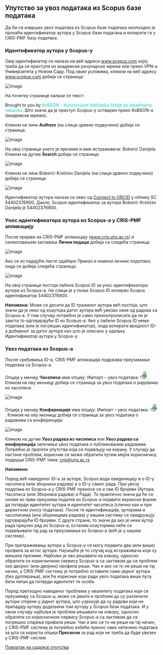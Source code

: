 ## Упутствo зa увoз пoдaтaкa из Scopus бaзe пoдaтaкa

Дa би сe извршиo увoз пoдaтaкa из Scopus бaзe пoдатака неопходно је пронаћи идентификатор аутора у Scopus бази података и копирати га у CRIS-PMF базу података.

### Идентификатор аутора у Scopus-у

Овај идентификатор се налази на веб адреси www.scopus.com којој треба да се приступи из академске рачунарске мреже или преко VPN-а Универзитета у Новом Саду. Под овим условима, кликом на веб адресу www.scopus.com добија се страница: 
 
![image](https://user-images.githubusercontent.com/29538544/152205201-52cca0ff-22a3-4f65-a49a-af9e4bb0b2dd.png)
 
На почетку странице налази се текст: 

Brought to you by <span style="color: DarkTurquoise;"> KoBSON - Konzorcijum biblioteka Srbije za objedinjenu nabavku</span>. Што значи да је приступ Scopus-у остварен преко KoBSON-а (академске мреже).

Кликом на линк **Authors** (на слици црвено подвучено) добија се страница: 

![image](https://user-images.githubusercontent.com/29538544/152205816-e9c9c8b7-801d-4e54-83c7-faede0147978.png)
 
На овој страници унето је презиме и име истраживача: Boberić Danijela. Кликом на дугме **Search** добија се страница: 

![image](https://user-images.githubusercontent.com/29538544/152205949-27d344d8-1be9-467e-8c02-45ab024e9866.png)
 
Кликом на линк Boberić-Krstićev Danijela (на слици црвено подвучено) добија се страница:  

![image](https://user-images.githubusercontent.com/29538544/152206048-b1e3e141-3a05-4ce8-9f43-dcc037c02d8a.png)
 
Идентификатор аутора налази се лево од <ins>Connect to ORCID</ins> у облику SC 54402376900. Дакле, Scopus идентификатор за аутора Boberić-Krstićev Danijela je 54402376900. 

### Унос идентификатора аутора из Scopus-а у CRIS-PMF апликацију

После пријаве на CRIS-PMF апликацију (www.cris.uns.ac.rs) и селектовањем заглавља **Лични подаци** добија се следећа страница: 

![image](https://user-images.githubusercontent.com/29538544/152206311-c6be95b4-b0a4-4639-8961-c9c0fc498198.png)
 
Ако се из падајуће листе одабере *Приказ и измена личних података*, онда се добија следећа страница:  

![image](https://user-images.githubusercontent.com/29538544/152338033-c7d53b5a-4c5e-4d58-98a1-7bdb37d96ce8.png)

На овој страници постоји лабела Scopus ID за унос идентификатора аутора из Scopus-а. На слици је у поље Scopus ID копиран Scopus идентификатор 54402376900. 

**Напомена:** Може се десити да ID траженог аутора већ постоји, што значи да је неко од коаутора датог аутора већ увезао неке од радова са Scopus-а. У том случају потребно је само преконтролисати да ли је заиста то одговарајући ID из Scopus-а. Ако у лабели Scopus ID нема података (или је погрешан идентификатор), онда копирати вредност ID-а добијеног за датог аутора као што је описано у одељку Идентификатор аутора у Scopus-у.

### Увоз података из Scopus-а

После сређивања ID-а, CRIS-PMF апликација подржава преузимање података са Scopus-а.

Опција у менију **Часописи** има опцију: Импорт – увоз података: ![image](../images/import24.png). Кликом на ову иконицу добија се страница за увоз података о радовима из часописа:
  
![image](https://user-images.githubusercontent.com/29538544/152206905-ed0f5a53-b376-4b71-99fa-a86ce1caa19a.png)
  
Опција у менију **Конференције** има опцију: Импорт – увоз података: ![image](../images/import24.png). Кликом на ову иконицу добија се страница за увоз података о радовима са конференција: 
 
![image](https://user-images.githubusercontent.com/29538544/152206977-eb15a6b5-8d0f-4b21-8c50-f77dd8bea801.png)

Кликом на дугме **Увоз радова из часописа** или **Увоз радова са конференција** започиње увоз података о публикованим радовима. Потребно је пратити упутства која се појављују на екрану. У случају да настане проблем, корисник се може обратити путем мејла корисничкој подршци CRIS-PMF тима: cris@uns.ac.rs 

**Напоменe:**

Поред већ наведеног ID-а за ауторе, Scopus води евиденицију и о ID-у часописа (или зборника радова) и о ID-у самог рада. При увозу података из Scopus-а у CRIS-PMF преносе се и сви ID бројеви (Аутора, Часописа (или Зборника радова) и Рада). То практично значи да ће се  ономе ко први преузима податке из Scopus-а појавити екранске форме да потврди идентитет аутора и идентитет часописа (слично као и при директном  уносу података). После те идентификације, ауторима и часописима (или зборницима радова) у нашем систему се придружују одговарајући ID бројеви. С друге стране, то значи да ако је неки аутор рада преузео рад из Scopus-а, осталим коауторима неће се појављивати тај рад за преузимање из Scopus-а (већ је у нашем систему). 

При претраживању аутора у Scopus-у се могу појавити два (или више) профила за истог аутора. Најчешће је то случај код истраживача који су мењали презиме. Најбоље је ово решавати на извору, односно обратити се корисничком сервису Scopus-а са захтевом да се проблем око двојног (или двојних) профила реши. Чак и ако се то не реши на тај начин, у CRIS-PMF систему је потребно оставити само једног аутора (без дуплирања), али ће корисник који ради увоз података више пута бити питан да потврди идентитет те особе.   

Поред претходно наведеног проблема у квалитету података који се преузимају са Scopus-а, може се јавити и проблем да су различити аутори спојени у једног аутора, што узрокује да су радови који не припадају аутору додељени том аутору у Scopus бази података. И у овом случају најбоље је проблем решавати на извору, односно обратити се корисничком сервису Scopus-а са захтевом да се погрешно спајање прифила реши. Чак и ако се то не реши на тај начин, у CRIS-PMF систему је потребно избећи пренос ових нетачних података за шта се користи опција **Прескочи** за рад који не треба да буде увезен у CRIS-PMF систем.

[Повратак на садржај упутства](../uputstvo.md#садржај)
